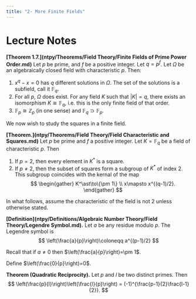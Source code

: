 ```yaml
---
title: "2- More Finite Fields"
---
```


# Lecture Notes
**[Theorem 1.7.](ntpy/Theorems/Field Theory/Finite Fields of Prime Power Order.md)** Let $p$ be prime, and $f$ be a positive integer. Let $q=p^f$. Let $\Omega$ be an algebraically closed field with characteristic $p$. Then:
1. $x^q-x=0$ has $q$ different solutions in $\Omega$. The set of the solutions is a subfield, call it $\mathbb{F}_q$.
2. For all $p$, $\Omega$ does exist. For any field $K$ such that $|K|=q$, there exists an isomorphism $K\cong \mathbb{F}_q$, i.e. this is the only finite field of that order.
3. $\mathbb{F}_p\cong\mathbb{Z}_p$ (in one sense) and $\mathbb{F}_q \supset\mathbb{F}_p$.

We now wish to study the squares in a finite field.

**[Theorem.](ntpy/Theorems/Field Theory/Field Characteristic and Squares.md)** Let $p$ be prime and $f$ a positive integer. Let $K=\mathbb{F}_q$ be a field of characteristic $p$. Then 
1. If $p=2$, then every element in $K^\ast$ is a square.
2. If $p\neq 2$, then the subset of squares form a subgroup of $K^\ast$ of index 2. This subgroup coincides with the kernal of the map
$$
\begin{gather}
K^\ast\to\{\pm 1\} \\
x\mapsto x^{(q-1)/2}.
\end{gather}
$$

In what follows, assume the characteristic of the field is not 2 unless otherwise stated.

**[Definition](ntpy/Definitions/Algebraic Number Theory/Field Theory/Legendre Symbol.md).** Let $a$ be any residue modulo $p$. The Legendre symbol is 
$$
\left(\frac{a}{p}\right)\coloneqq a^{(p-1)/2} 
$$

Recall that if $a\neq 0$ then $\left(\frac{a}{p}\right)=\pm 1$.

Define $\left(\frac{0}{p}\right)=0$.

**Theorem (Quadratic Reciprocity).** Let $p$ and $l$ be two distinct primes. Then 
$$
\left(\frac{p}{l}\right)\left(\frac{l}{p}\right) = (-1)^{\frac{p-1}{2}\frac{l-1}{2}}.
$$

